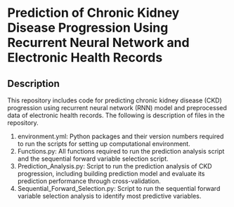 # Prediction of Chronic Kidney Disease Progression Using Recurrent Neural Network and Electronic Health Records

## Description

This repository includes code for predicting chronic kidney disease (CKD) progression using recurrent neural network (RNN) model and preprocessed data of electronic health records. The following is description of files in the repository.
1.	environment.yml: Python packages and their version numbers required to run the scripts for setting up computational environment.
2.	Functions.py: All functions required to run the prediction analysis script and the sequential forward variable selection script.
3.	Prediction_Analysis.py: Script to run the prediction analysis of CKD progression, including building prediction model and evaluate its prediction performance through cross-validation.
4.	Sequential_Forward_Selection.py: Script to run the sequential forward variable selection analysis to identify most predictive variables.


